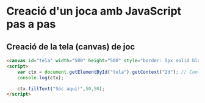 # Creació d'un joca amb JavaScript pas a pas

## Creació de la tela (canvas) de joc

```html
<canvas id="tela" width="500" height="500" style="border: 5px solid black;"></canvas>
<script>
    var ctx = document.getElementById("tela").getContext("2d"); // Context => ctx
    console.log(ctx);

    ctx.fillText("Sóc aquí!",50,50);
</script>

```
